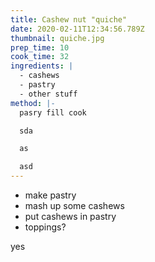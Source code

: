 ```yaml
---
title: Cashew nut "quiche"
date: 2020-02-11T12:34:56.789Z
thumbnail: quiche.jpg
prep_time: 10
cook_time: 32
ingredients: |
  - cashews
  - pastry
  - other stuff
method: |-
  pasry fill cook

  sda

  as

  asd
---
```


 - make pastry
 - mash up some cashews 
-  put cashews in pastry
-  toppings?


yes